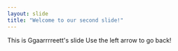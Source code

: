 ```yaml
---
layout: slide
title: "Welcome to our second slide!"
---
```

This is Ggaarrrreett's slide
Use the left arrow to go back!